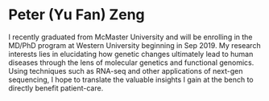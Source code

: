 # Peter (Yu Fan) Zeng

I recently graduated from McMaster University and will be enrolling in the MD/PhD program at Western University beginning in Sep 2019. My research interests lies in elucidating how genetic changes ultimately lead to human diseases through the lens of molecular genetics and functional genomics. Using techniques such as RNA-seq and other applications of next-gen sequencing, I hope to translate the valuable insights I gain at the bench to directly benefit patient-care.


